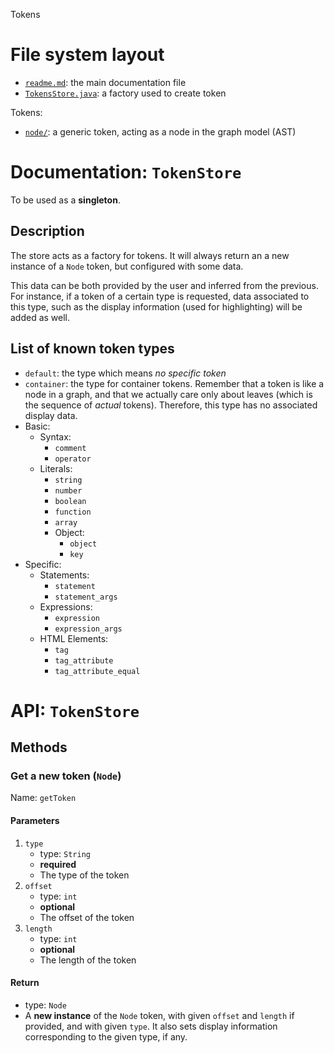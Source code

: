 Tokens





# File system layout

- [`readme.md`](./readme.md): the main documentation file
- [`TokensStore.java`](./TokensStore.java): a factory used to create token

Tokens: 

- [`node/`](./node/): a generic token, acting as a node in the graph model (AST)





# Documentation: `TokenStore`

To be used as a __singleton__.

## Description

The store acts as a factory for tokens. It will always return an a new instance of a `Node` token, but configured with some data.

This data can be both provided by the user and inferred from the previous. For instance, if a token of a certain type is requested, data associated to this type, such as the display information (used for highlighting) will be added as well.

## List of known token types

- `default`: the type which means _no specific token_
- `container`: the type for container tokens. Remember that a token is like a node in a graph, and that we actually care only about leaves (which is the sequence of _actual_ tokens). Therefore, this type has no associated display data.
- Basic: 
	- Syntax: 
		- `comment`
		- `operator`
	- Literals: 
		- `string`
		- `number`
		- `boolean`
		- `function`
		- `array`
		- Object: 
			- `object`
			- `key`
- Specific: 
	- Statements: 
		- `statement`
		- `statement_args`
	- Expressions: 
		- `expression`
		- `expression_args`
	- HTML Elements: 
		- `tag`
		- `tag_attribute`
		- `tag_attribute_equal`





# API: `TokenStore`

## Methods

### Get a new token (`Node`)

Name: `getToken`

#### Parameters

1. `type`
	- type: `String`
	- __required__
	- The type of the token
1. `offset`
	- type: `int`
	- __optional__
	- The offset of the token
1. `length`
	- type: `int`
	- __optional__
	- The length of the token

#### Return

- type: `Node`
- A __new instance__ of the `Node` token, with given `offset` and `length` if provided, and with given `type`. It also sets display information corresponding to the given type, if any.
